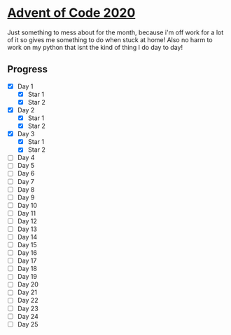 # [Advent of Code 2020](https://adventofcode.com/2020)
Just something to mess about for the month, because i'm off work for a lot of it so gives me something to do when stuck at home! Also no harm to work on my python that isnt the kind of thing I do day to day!

## Progress

- [x] Day 1
    - [x] Star 1
    - [x] Star 2
- [x] Day 2
    - [x] Star 1
    - [x] Star 2
- [x] Day 3
    - [x] Star 1
    - [x] Star 2
- [ ] Day 4
- [ ] Day 5
- [ ] Day 6
- [ ] Day 7
- [ ] Day 8
- [ ] Day 9
- [ ] Day 10
- [ ] Day 11
- [ ] Day 12
- [ ] Day 13
- [ ] Day 14
- [ ] Day 15
- [ ] Day 16
- [ ] Day 17
- [ ] Day 18
- [ ] Day 19
- [ ] Day 20
- [ ] Day 21
- [ ] Day 22
- [ ] Day 23
- [ ] Day 24
- [ ] Day 25